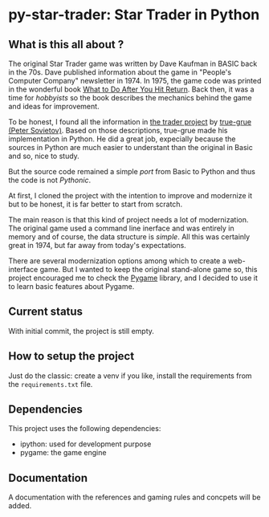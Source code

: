 # py-star-trader: Star Trader in Python

## What is this all about ?
The original Star Trader game was written by Dave
Kaufman in BASIC back in the 70s. Dave published information about the game in "People's Computer
Company" newsletter in 1974. In 1975, the game code was printed in the wonderful
book [What to Do After You Hit Return](https://archive.org/details/Whattodoafteryouhitreturn).
Back then, it was a time for *hobbyists* so the book describes the mechanics behind
the game and ideas for improvement.

To be honest, I found all the information in [the trader project](https://github.com/true-grue/trader)
by [true-grue (Peter Sovietov)](https://github.com/true-grue). Based on those descriptions,
true-grue made his implementation in Python. He did a great job, expecially because the sources
in Python are much easier to understant than the original in Basic and so, nice to study.

But the source code remained a simple _port_ from Basic to Python and thus the code is not
*Pythonic*.

At first, I cloned the project with the intention to improve and modernize it but to be honest, it
is far better to start from scratch. 

The main reason is that this kind of project needs a lot of modernization. The original game used
a command line inerface and was entirely in memory and of course, the data structure is _simple_.
All this was certainly great in 1974, but far away from today's expectations.

There are several modernization options among which to create a web-interface game. But I wanted
to keep the original stand-alone game so, this project encouraged me to check the
[Pygame](https://www.pygame.org) library, and I decided to use it to learn basic features about
Pygame.

## Current status
With initial commit, the project is still empty.

## How to setup the project
Just do the classic: create a venv if you like, install the requirements from the `requirements.txt` file.

## Dependencies
This project uses the following dependencies:
 * ipython: used for development purpose
 * pygame: the game engine

## Documentation
A documentation with the references and gaming rules and concpets will be added.
